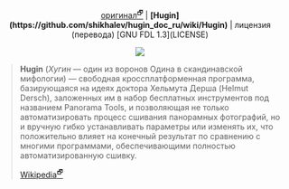 <!-- 

# Перевод документации по [Hugin](http://hugin.sourceforge.net/)

* Оригинал — [https://wiki.panotools.org/Hugin](https://wiki.panotools.org/Hugin) и далее по ссылкам.

* Начальная страница перевода здесь — [wiki/**Hugin**](https://github.com/shikhalev/hugin_doc_ru/wiki/Hugin).

Лицензия данного перевода — [GNU FDL 1.3](LICENSE).

-->

<p align="center">
 <a href="https://wiki.panotools.org/Hugin">оригинал<sup>🗗</sup></a> | <b>[Hugin](https://github.com/shikhalev/hugin_doc_ru/wiki/Hugin)</b> | лицензия (перевода) [GNU FDL 1.3](LICENSE)</p>

<p align="center">
<img src="https://github.com/shikhalev/hugin_doc_ru/wiki/img/hugin-logo.png" />
</p>

> **Hugin** (*Хугин* — один из воронов Одина в скандинавской мифологии) —
> свободная кроссплатформенная программа, базирующаяся на идеях
> доктора Хельмута Дерша (Helmut Dersch), заложенных им в набор
> бесплатных инструментов под названием Panorama Tools, и позволяющая
> не только автоматизировать процесс сшивания панорамных фотографий,
> но и вручную гибко устанавливать параметры или изменять их, что
> положительно влияет на конечный результат по сравнению с многими
> программами, обеспечивающими полностью автоматизированную сшивку. 
>
> [Wikipedia<sup>🗗</sup>](https://ru.wikipedia.org/wiki/Hugin)

